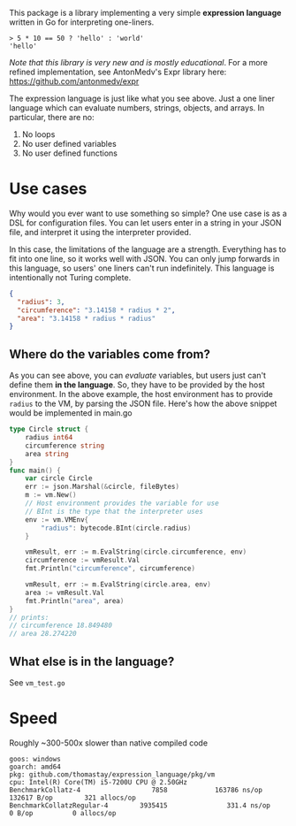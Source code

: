 This package is a library implementing a very simple **expression language** written in Go for interpreting one-liners.

```
> 5 * 10 == 50 ? 'hello' : 'world'
'hello'
```

_Note that this library is very new and is mostly educational_. For a more refined implementation, see AntonMedv's Expr library here: https://github.com/antonmedv/expr

The expression language is just like what you see above. Just a one liner language which can evaluate numbers, strings, objects, and arrays. In particular, there are no:

1. No loops
1. No user defined variables
1. No user defined functions

# Use cases

Why would you ever want to use something so simple? One use case is as a DSL for configuration files. You can let users enter in a string in your JSON file, and interpret it using the interpreter provided.

In this case, the limitations of the language are a strength. Everything has to fit into one line, so it works well with JSON. You can only jump forwards in this language, so users' one liners can't run indefinitely. This language is intentionally not Turing complete.

```json
{
  "radius": 3,
  "circumference": "3.14158 * radius * 2",
  "area": "3.14158 * radius * radius"
}
```

## Where do the variables come from?

As you can see above, you can _evaluate_ variables, but users just can't define them **in the language**. So, they have to be provided by the host environment. In the above example, the host environment has to provide `radius` to the VM, by parsing the JSON file. Here's how the above snippet would be implemented in main.go

```go
type Circle struct {
	radius int64
	circumference string
	area string
}
func main() {
	var circle Circle
	err := json.Marshal(&circle, fileBytes)
	m := vm.New()
	// Host environment provides the variable for use
	// BInt is the type that the interpreter uses
	env := vm.VMEnv{
		"radius": bytecode.BInt(circle.radius)
	}

	vmResult, err := m.EvalString(circle.circumference, env)
	circumference := vmResult.Val
	fmt.Println("circumference", circumference)

	vmResult, err := m.EvalString(circle.area, env)
	area := vmResult.Val
	fmt.Println("area", area)
}
// prints:
// circumference 18.849480
// area 28.274220
```

## What else is in the language?

See `vm_test.go`

# Speed

Roughly ~300-500x slower than native compiled code

```
goos: windows
goarch: amd64
pkg: github.com/thomastay/expression_language/pkg/vm
cpu: Intel(R) Core(TM) i5-7200U CPU @ 2.50GHz
BenchmarkCollatz-4                  7858            163786 ns/op          132617 B/op        321 allocs/op
BenchmarkCollatzRegular-4        3935415               331.4 ns/op             0 B/op          0 allocs/op
```
